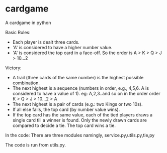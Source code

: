 # cardgame
A cardgame in python


Basic Rules:
- Each player is dealt three cards.
- 'A' is considered to have a higher number value.
- 'A' is considered the top card in a face-off. So the order is A > K > Q > J > 10...2

Victory:
- A trail (three cards of the same number) is the highest possible combination.
- The next highest is a sequence (numbers in order, e.g., 4,5,6. A is considered to have a value of 1).
                    eg: A,2,3..and so on in the order order  K > Q > J > 10...2 > A
- The next highest is a pair of cards (e.g.: two Kings or two 10s).
- If all else fails, the top card (by number value wins).
- If the top card has the same value, each of the tied players draws a single card till a winner is found. Only the newly drawn cards are compared to decide a tie. The top card wins a tie.

In the code:
There are three modules namingly, service.py,utils.py,tie,py

The code is run from utils.py.
